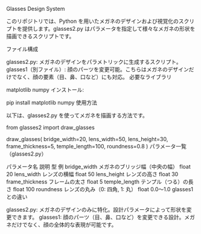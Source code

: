 Glasses Design System

このリポジトリでは、Python を用いたメガネのデザインおよび視覚化のスクリプトを提供します。glasses2.py はパラメータを指定して様々なメガネの形状を描画できるスクリプトです。

ファイル構成

glasses2.py: メガネのデザインをパラメトリックに生成するスクリプト。
glasses1（別ファイル）: 顔のパーツを変更可能。こちらはメガネのデザインだけでなく、顔の要素（目、鼻、口など）にも対応。
必要なライブラリ

matplotlib
numpy
インストール:

pip install matplotlib numpy
使用方法

以下は、glasses2.py を使ってメガネを描画する方法です。

from glasses2 import draw_glasses

draw_glasses(
    bridge_width=20,
    lens_width=50,
    lens_height=30,
    frame_thickness=5,
    temple_length=100,
    roundness=0.8
)
パラメータ一覧（glasses2.py）

パラメータ名	説明	型	例
bridge_width	メガネのブリッジ幅（中央の幅）	float	20
lens_width	レンズの横幅	float	50
lens_height	レンズの高さ	float	30
frame_thickness	フレームの太さ	float	5
temple_length	テンプル（つる）の長さ	float	100
roundness	レンズの丸み（0: 四角, 1: 丸）	float	0.0〜1.0
glasses1 との違い

glasses2.py: メガネのデザインのみに特化。設計パラメータによって形状を変更できます。
glasses1: 顔のパーツ（目、鼻、口など）を変更できる設計。メガネだけでなく、顔の全体的な表現が可能です。
